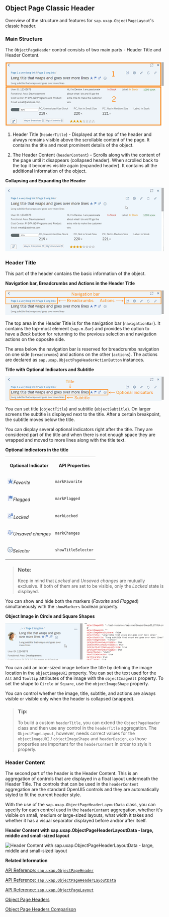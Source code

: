 <!-- loio0fecbce45e39406aa939bd25e89823f4 -->

## Object Page Classic Header

Overview of the structure and features for `sap.uxap.ObjectPageLayout`'s classic header.



### Main Structure

The `ObjectPageHeader` control consists of two main parts - Header Title and Header Content.

![](images/loioe8468207c7504dcb8126157792b37ecf_HiRes.png)

1.  Header Title \(`headerTitle`\) - Displayed at the top of the header and always remains visible above the scrollable content of the page. It contains the title and most prominent details of the object.

2.  The Header Content \(`headerContent`\) - Scrolls along with the content of the page until it disappears \(collapsed header\). When scrolled back to the top it becomes visible again \(expanded header\). It contains all the additional information of the object.


  
  
**Collapsing and Expanding the Header**

![](images/loio4e081060fae54366b424de28f722860c_LowRes.gif "Collapsing and Expanding the Header")



### Header Title

This part of the header contains the basic information of the object.

  
  
**Navigation bar, Breadcrumbs and Actions in the Header Title**

![](images/loiob2459223fc504ea1a380590ac0c45a41_HiRes.png "Navigation bar, Breadcrumbs and Actions in the Header Title")

The top area in the Header Title is for the navigation bar \(`navigationBar`\). It contains the top-most element \(`sap.m.Bar`\) and provides the option to have a *Back* button for returning to the previous selection and navigation actions on the opposite side.

The area below the navigation bar is reserved for breadcrumbs navigation on one side \(`breadcrumbs`\) and actions on the other \(`actions`\). The actions are declared as `sap.uxap.ObjectPageHeaderActionButton` instances.

  
  
**Title with Optional Indicators and Subtitle**

![](images/loio553c7d7128404063a00a4afba69a966d_HiRes.png "Title with Optional Indicators and Subtitle")

You can set title \(`objectTitle`\) and subtitle \(`objectSubtitle`\). On larger screens the subtitle is displayed next to the title. After a certain breakpoint, the subtitle moves below the title.

You can display several optional indicators right after the title. They are considered part of the title and when there is not enough space they are wrapped and moved to more lines along with the title text.

**Optional indicators in the title**


<table>
<tr>
<th valign="top">

Optional Indicator

</th>
<th valign="top">

API Properties

</th>
</tr>
<tr>
<td valign="top">

![](images/loio7813cf4ed2754695a91a1aa67e94de39_HiRes.png)*Favorite* 

</td>
<td valign="top">

`markFavorite` 

</td>
</tr>
<tr>
<td valign="top">

![](images/loio4c5abbfbce524a4aba4e48724c36a345_HiRes.png)*Flagged* 

</td>
<td valign="top">

`markFlagged` 

</td>
</tr>
<tr>
<td valign="top">

![](images/loio52d023e0f3674110ac99f4a72b74b428_HiRes.png)*Locked* 

</td>
<td valign="top">

`markLocked` 

</td>
</tr>
<tr>
<td valign="top">

![](images/loiof89451a47cc54e0186d1e597f2f18682_HiRes.png)*Unsaved changes* 

</td>
<td valign="top">

`markChanges` 

</td>
</tr>
<tr>
<td valign="top">

![](images/loiod7144c249b8d4168a7129f583e7c5674_HiRes.png)*Selector* 

</td>
<td valign="top">

`showTitleSelector` 

</td>
</tr>
</table>

> ### Note:  
> Keep in mind that *Locked* and *Unsaved changes* are mutually exclusive. If both of them are set to be visible, only the *Locked* state is displayed.

You can show and hide both the markers \(*Favorite* and *Flagged*\) simultaneously with the `showMarkers` boolean property.

  
  
**Object Image in Circle and Square Shapes**

![](images/loiodf92915521c34aaf8e2d1f7e7b509ab7_LowRes.gif "Object Image in Circle and Square Shapes")

You can add an icon-sized image before the title by defining the image location in the `objectImageURI` property. You can set the text used for the `Alt` and `Tooltip` attributes of the image with the `objectImageAlt` property. To set the shape to `Circle` or `Square`, use the `objectImageShape` property.

You can control whether the image, title, subtitle, and actions are always visible or visible only when the header is collapsed \(snapped\).

> ### Tip:  
> To build a custom `headerTitle`, you can extend the `ObjectPageHeader` class and then use any control in the `headerTitle` aggregation. The `ObjectPageLayout`, however, needs correct values for the `objectImageURI` / `objectImageShape` and `headerDesign`, as those properties are important for the `headerContent` in order to style it properly.



### Header Content

The second part of the header is the Header Content. This is an aggregation of controls that are displayed in a float layout underneath the Header Title. The controls that can be used in the `headerContent` aggregation are the standard OpenUI5 controls and they are automatically styled to fit the current header style.

With the use of the `sap.uxap.ObjectPageHeaderLayoutData` class, you can specify for each control used in the `headerContent` aggregation, whether it's visible on small, medium or large-sized layouts, what width it takes and whether it has a visual separator displayed before and/or after itself.

  
  
**Header Content with sap.uxap.ObjectPageHeaderLayoutData - large, middle and small-sized layout**

![](images/loio40e357c0789d4982a5223ea6f9143315_LowRes.gif "Header Content with sap.uxap.ObjectPageHeaderLayoutData -
					large, middle and small-sized layout")

**Related Information**  


[API Reference: `sap.uxap.ObjectPageHeader`](https://ui5.sap.com/#/api/sap.uxap.ObjectPageHeader)

[API Reference: `sap.uxap.ObjectPageHeaderLayoutData`](https://ui5.sap.com/#/api/sap.uxap.ObjectPageHeaderLayoutData)

[API Reference: `sap.uxap.ObjectPageLayout`](https://ui5.sap.com/#/api/sap.uxap.ObjectPageLayout)

[Object Page Headers](object-page-headers-d2ef009.md "The sap.uxap.ObjectPageLayout control has two types of header - classic header and dynamic header.")

[Object Page Headers Comparison](object-page-headers-comparison-9c9d94f.md "This section explains the differences and similarities between the two types of header of the sap.uxap.ObjectPageLayout control.")

